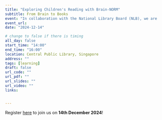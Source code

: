 ```yaml
---
title: "Exploring Children's Reading with Brain-NORM"
subtitle: From Brain to Books
event: "In collaboration with the National Library Board (NLB), we are hosting a public outreach event focused on exploring young children's reading. Led by researchers from Nanyang Technological University (NTU) and the National Institute of Education (NIE), participants will gain insights into current research on reading, including its importance, the brain’s role in reading and numeracy learning, and key developmental milestones for children. Researchers will also share practical strategies based on recent findings that participants can use to help foster young children's reading interests."
event_url:
date: "2024-12-14"

# change to false if there is timing
all_day: false
start_time: "14:00"
end_time: "16:00"
location: Central Public Library, Singapore 
address: ""
tags: [learning]
draft: false
url_code: ""
url_pdf: ""
url_slides: ""
url_video: ""
links:


---
```


Register [here](https://www.eventbrite.sg/e/exploring-childrens-reading-with-brain-norm-from-brain-to-books-tickets-1073904540389?aff=ebdsoporgprofile) to join us on **14th December 2024**!
